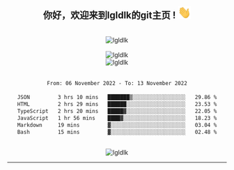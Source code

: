 <div align="center">
<h2> 你好，欢迎来到lgldlk的git主页 ! <img src="https://github.com/lgldlk/lgldlk/blob/main/gifs/Hi.gif" width="30px"></h2>
</div>

<div align="center">
 </br>
 <img src="http://aiitapp.cn:8091/?color=rgba(37,144,118,1)&shadowColor=rgba(12,16,20,1)&fontSize=120&&shadowOffsetX=9&shadowOffsetY=11" height="26px" alt="lgldlk" />
 </br>

   </br>
 <img src="https://github-readme-stats.vercel.app/api?username=lgldlk&show_icons=true&theme=gotham&locale=cn" alt="lgldlk" />
 

</br>

<img  src="http://github-readme-stats.vercel.app/api/top-langs/?username=lgldlk&show_icons=true&theme=gotham&locale=cn&layout=compact" alt="lgldlk"/>  
</br>
</br>

<!--START_SECTION:waka-->

```text
From: 06 November 2022 - To: 13 November 2022

JSON         3 hrs 10 mins   ███████▒░░░░░░░░░░░░░░░░░   29.86 %
HTML         2 hrs 29 mins   ██████░░░░░░░░░░░░░░░░░░░   23.53 %
TypeScript   2 hrs 20 mins   █████▓░░░░░░░░░░░░░░░░░░░   22.05 %
JavaScript   1 hr 56 mins    ████▓░░░░░░░░░░░░░░░░░░░░   18.23 %
Markdown     19 mins         ▓░░░░░░░░░░░░░░░░░░░░░░░░   03.04 %
Bash         15 mins         ▓░░░░░░░░░░░░░░░░░░░░░░░░   02.48 %
```

<!--END_SECTION:waka-->

 </br>
  <img src="https://visitor-badge.glitch.me/badge?page_id=lgldlk" alt="lgldlk" />

---

 


